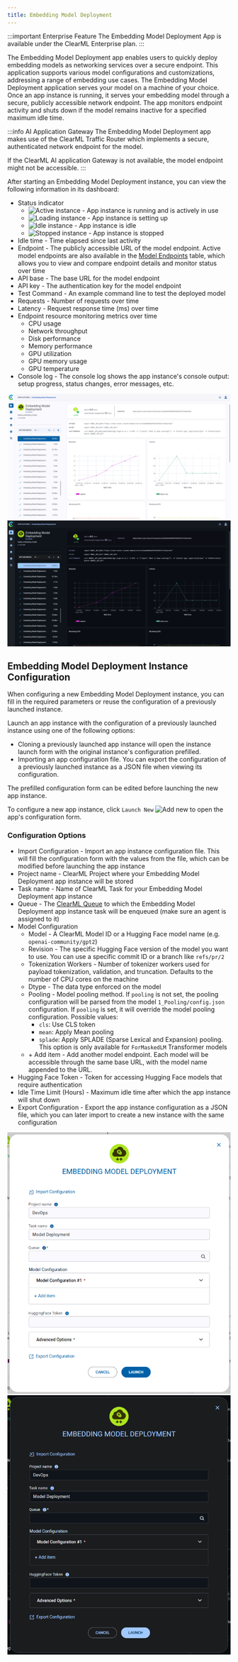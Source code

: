 ```yaml
---
title: Embedding Model Deployment
---
```


:::important Enterprise Feature
The Embedding Model Deployment App is available under the ClearML Enterprise plan.
:::

The Embedding Model Deployment app enables users to quickly deploy embedding models as networking services over a secure
endpoint. This application supports various model configurations and customizations, addressing a range of embedding use
cases. The Embedding Model Deployment application serves your model on a machine of your choice. Once an app instance is
running, it serves your embedding model through a secure, publicly accessible network endpoint. The app monitors 
endpoint activity and shuts down if the model remains inactive for a specified maximum idle time.

:::info AI Application Gateway
The Embedding Model Deployment app makes use of the ClearML Traffic Router which implements a secure, authenticated 
network endpoint for the model.

If the ClearML AI application Gateway is not available, the model endpoint might not be accessible.
:::

After starting an Embedding Model Deployment instance, you can view the following information in its dashboard:
* Status indicator
  * <img src="/docs/latest/icons/ico-embedding-model-active.svg" alt="Active instance" className="icon size-md space-sm" /> - App instance is running and is actively in use
  * <img src="/docs/latest/icons/ico-embedding-model-loading.svg" alt="Loading instance" className="icon size-md space-sm" /> - App instance is setting up
  * <img src="/docs/latest/icons/ico-embedding-model-idle.svg" alt="Idle instance" className="icon size-md space-sm" /> - App instance is idle
  * <img src="/docs/latest/icons/ico-embedding-model-stopped.svg" alt="Stopped instance" className="icon size-md space-sm" /> - App instance is stopped
* Idle time - Time elapsed since last activity 
* Endpoint - The publicly accessible URL of the model endpoint. Active model endpoints are also available in the 
  [Model Endpoints](../webapp_model_endpoints.md) table, which allows you to view and compare endpoint details and 
  monitor status over time
* API base - The base URL for the model endpoint
* API key - The authentication key for the model endpoint
* Test Command - An example command line to test the deployed model
* Requests - Number of requests over time
* Latency - Request response time (ms) over time
* Endpoint resource monitoring metrics over time
  * CPU usage 
  * Network throughput 
  * Disk performance 
  * Memory performance 
  * GPU utilization 
  * GPU memory usage 
  * GPU temperature
* Console log - The console log shows the app instance's console output: setup progress, status changes, error messages, etc.

![Embedding Model Deployment app](../../img/apps_embedding_model_deployment.png#light-mode-only)
![Embedding Model Deployment app](../../img/apps_embedding_model_deployment_dark.png#dark-mode-only)

## Embedding Model Deployment Instance Configuration

When configuring a new Embedding Model Deployment instance, you can fill in the required parameters or reuse the 
configuration of a previously launched instance. 

Launch an app instance with the configuration of a previously launched instance using one of the following options:
* Cloning a previously launched app instance will open the instance launch form with the original instance's 
configuration prefilled.
* Importing an app configuration file. You can export the configuration of a previously launched instance as a JSON file 
when viewing its configuration.

The prefilled configuration form can be edited before launching the new app instance.

To configure a new app instance, click `Launch New` <img src="/docs/latest/icons/ico-add.svg" alt="Add new" className="icon size-md space-sm" /> 
to open the app's configuration form.

### Configuration Options
* Import Configuration - Import an app instance configuration file. This will fill the configuration form with the 
values from the file, which can be modified before launching the app instance
* Project name - ClearML Project where your Embedding Model Deployment app instance will be stored
* Task name - Name of ClearML Task for your Embedding Model Deployment app instance
* Queue - The [ClearML Queue](../../fundamentals/agents_and_queues.md#what-is-a-queue) to which the Embedding Model 
Deployment app instance task will be enqueued (make sure an agent is assigned to it)
* Model Configuration
  * Model - A ClearML Model ID or a Hugging Face model name (e.g. `openai-community/gpt2`)
  * Revision - The specific Hugging Face version of the model you want to use. You can use a specific commit ID or a 
  branch like `refs/pr/2`
  * Tokenization Workers - Number of tokenizer workers used for payload tokenization, validation, and truncation. 
  Defaults to the number of CPU cores on the machine
  * Dtype - The data type enforced on the model
  * Pooling - Model pooling method. If `pooling` is not set, the pooling configuration will be parsed from the model 
  `1_Pooling/config.json` configuration. If `pooling` is set, it will override the model pooling configuration. Possible 
  values: 
    * `cls`: Use CLS token
    * `mean`: Apply Mean pooling 
    * `splade`: Apply SPLADE (Sparse Lexical and Expansion) pooling. This option is only available for `ForMaskedLM` 
    Transformer models
  * \+ Add item - Add another model endpoint. Each model will be accessible through the same base URL, with the model 
  name appended to the URL.  
* Hugging Face Token - Token for accessing Hugging Face models that require authentication
* Idle Time Limit (Hours) - Maximum idle time after which the app instance will shut down
* Export Configuration - Export the app instance configuration as a JSON file, which you can later import to create a 
new instance with the same configuration

![Embedding Model Deployment form](../../img/apps_embedding_model_deployment_form.png#light-mode-only)
![Embedding Model Deployment form](../../img/apps_embedding_model_deployment_form_dark.png#dark-mode-only)